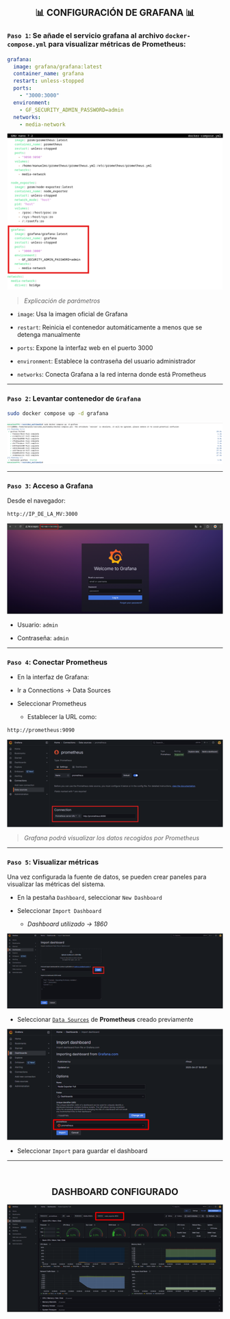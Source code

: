 <h2 align="center"> 📊 CONFIGURACIÓN DE GRAFANA 📊 </h2>

### `Paso 1`: Se añade el servicio grafana al archivo `docker-compose.yml` para visualizar métricas de Prometheus:

```yaml
grafana:
  image: grafana/grafana:latest
  container_name: grafana
  restart: unless-stopped
  ports:
    - "3000:3000"
  environment:
    - GF_SECURITY_ADMIN_PASSWORD=admin
  networks:
    - media-network
```
![](/MainFolder/img/32.png)

> *Explicación de parámetros*

- `image`: Usa la imagen oficial de Grafana

- `restart`: Reinicia el contenedor automáticamente a menos que se detenga manualmente 

- `ports`: Expone la interfaz web en el puerto 3000

- `environment`: Establece la contraseña del usuario administrador

- `networks`: Conecta Grafana a la red interna donde está Prometheus

---

### `Paso 2`: Levantar contenedor de `Grafana`
  
```bash
sudo docker compose up -d grafana
```
![](/MainFolder/img/33.png)

---

### `Paso 3`: Acceso a Grafana
Desde el navegador:

```bash
http://IP_DE_LA_MV:3000
```
![](/MainFolder/img/34.png)

- Usuario: `admin`

- Contraseña: `admin`

---

### `Paso 4`: Conectar Prometheus

- En la interfaz de Grafana:

- Ir a Connections → Data Sources

- Seleccionar Prometheus

    - Establecer la URL como:

```bash
http://prometheus:9090
```
![](/MainFolder/img/35.png)

> *Grafana podrá visualizar los datos recogidos por Prometheus*

---

### `Paso 5`: Visualizar métricas

Una vez configurada la fuente de datos, se pueden crear paneles para visualizar las métricas del sistema.

- En la pestaña `Dashboard`, seleccionar `New Dashboard`
  
- Seleccionar `Import Dashboard`
    
    - *Dashboard utilizado → 1860* 
      
![](/MainFolder/img/dash1.png)

- Seleccionar [`Data Sources`](https://github.com/Manuelms04/JELLYFIN/blob/main/MainFolder/info/6.md#paso-4-conectar-prometheus) de **Prometheus** creado previamente

![](/MainFolder/img/dash2.png)

- Seleccionar `Import` para guardar el dashboard

---

&nbsp;

<h2 align="center"> DASHBOARD CONFIGURADO</h2>

![](/MainFolder/img/36.png)
